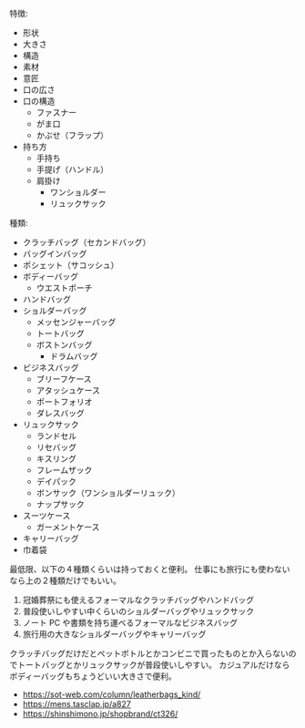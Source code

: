 特徴:

- 形状
- 大きさ
- 構造
- 素材
- 意匠
- 口の広さ
- 口の構造
  - ファスナー
  - がま口
  - かぶせ（フラップ）
- 持ち方
  - 手持ち
  - 手提げ（ハンドル）
  - 肩掛け
    - ワンショルダー
    - リュックサック

種類:

- クラッチバッグ（セカンドバッグ）
- バッグインバッグ
- ポシェット（サコッシュ）
- ボディーバッグ
  - ウエストポーチ
- ハンドバッグ
- ショルダーバッグ
  - メッセンジャーバッグ
  - トートバッグ
  - ボストンバッグ
    - ドラムバッグ
- ビジネスバッグ
  - ブリーフケース
  - アタッシュケース
  - ポートフォリオ
  - ダレスバッグ
- リュックサック
  - ランドセル
  - リセバッグ
  - キスリング
  - フレームザック
  - デイパック
  - ボンサック（ワンショルダーリュック）
  - ナップサック
- スーツケース
  - ガーメントケース
- キャリーバッグ
- 巾着袋

最低限、以下の４種類くらいは持っておくと便利。
仕事にも旅行にも使わないなら上の２種類だけでもいい。

1. 冠婚葬祭にも使えるフォーマルなクラッチバッグやハンドバッグ
2. 普段使いしやすい中くらいのショルダーバッグやリュックサック
3. ノート PC や書類を持ち運べるフォーマルなビジネスバッグ
4. 旅行用の大きなショルダーバッグやキャリーバッグ

クラッチバッグだけだとペットボトルとかコンビニで買ったものとか入らないのでトートバッグとかリュックサックが普段使いしやすい。
カジュアルだけならボディーバッグもちょうどいい大きさで便利。

- https://sot-web.com/column/leatherbags_kind/
- https://mens.tasclap.jp/a827
- https://shinshimono.jp/shopbrand/ct326/
